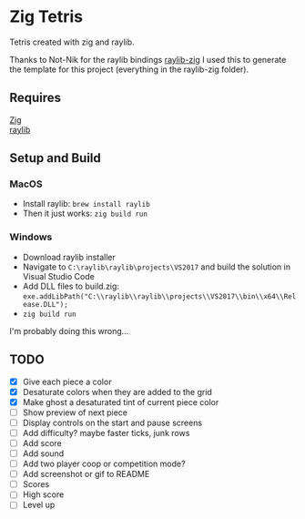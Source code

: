 # Zig Tetris

Tetris created with zig and raylib.

Thanks to Not-Nik for the raylib bindings [raylib-zig](https://github.com/Not-Nik/raylib-zig)
I used this to generate the template for this project (everything in the raylib-zig folder).

## Requires

[Zig](https://ziglang.org/)<br/>
[raylib](https://www.raylib.com/)

## Setup and Build

### MacOS

- Install raylib: `brew install raylib`
- Then it just works: `zig build run`

### Windows

- Download raylib installer
- Navigate to `C:\raylib\raylib\projects\VS2017` and build the solution in Visual Studio Code
- Add DLL files to build.zig:<br/>`exe.addLibPath("C:\\raylib\\raylib\\projects\\VS2017\\bin\\x64\\Release.DLL");`
- `zig build run`

I'm probably doing this wrong...

## TODO

- [x] Give each piece a color
- [x] Desaturate colors when they are added to the grid
- [x] Make ghost a desaturated tint of current piece color
- [ ] Show preview of next piece
- [ ] Display controls on the start and pause screens
- [ ] Add difficulty? maybe faster ticks, junk rows
- [ ] Add score
- [ ] Add sound
- [ ] Add two player coop or competition mode?
- [ ] Add screenshot or gif to README
- [ ] Scores
- [ ] High score
- [ ] Level up
